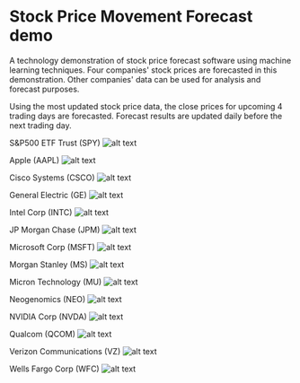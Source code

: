 # Stock Price Movement Forecast demo
A technology demonstration of stock price forecast software using machine learning techniques.  Four companies' stock prices are forecasted in this demonstration.  Other companies' data can be used for analysis and forecast purposes.

Using the most updated stock price data, the close prices for upcoming 4 trading days are forecasted.  Forecast results are updated daily before the next trading day.

S&P500 ETF Trust (SPY)
![alt text](daily-forecast/SPY.png)

Apple (AAPL)
![alt text](daily-forecast/AAPL.png)

Cisco Systems (CSCO)
![alt text](daily-forecast/CSCO.png)

General Electric (GE)
![alt text](daily-forecast/GE.png)

Intel Corp (INTC)
![alt text](daily-forecast/INTC.png)

JP Morgan Chase (JPM)
![alt text](daily-forecast/JPM.png)

Microsoft Corp (MSFT)
![alt text](daily-forecast/MSFT.png)

Morgan Stanley (MS)
![alt text](daily-forecast/MS.png)

Micron Technology (MU)
![alt text](daily-forecast/MU.png)

Neogenomics (NEO)
![alt text](daily-forecast/NEO.png)

NVIDIA Corp (NVDA)
![alt text](daily-forecast/NVDA.png)

Qualcom (QCOM)
![alt text](daily-forecast/QCOM.png)

Verizon Communications (VZ)
![alt text](daily-forecast/VZ.png)

Wells Fargo Corp (WFC)
![alt text](daily-forecast/WFC.png)
